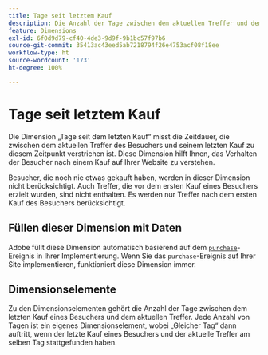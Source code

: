```yaml
---
title: Tage seit letztem Kauf
description: Die Anzahl der Tage zwischen dem aktuellen Treffer und dem letzten Kauf, den er getätigt hat.
feature: Dimensions
exl-id: 6f0d9d79-cf40-4de3-9d9f-9b1bc57f97b6
source-git-commit: 35413ac43eed5ab7218794f26e4753acf08f18ee
workflow-type: ht
source-wordcount: '173'
ht-degree: 100%

---
```


# Tage seit letztem Kauf

Die Dimension „Tage seit dem letzten Kauf“ misst die Zeitdauer, die zwischen dem aktuellen Treffer des Besuchers und seinem letzten Kauf zu diesem Zeitpunkt verstrichen ist. Diese Dimension hilft Ihnen, das Verhalten der Besucher nach einem Kauf auf Ihrer Website zu verstehen.

Besucher, die noch nie etwas gekauft haben, werden in dieser Dimension nicht berücksichtigt. Auch Treffer, die vor dem ersten Kauf eines Besuchers erzielt wurden, sind nicht enthalten. Es werden nur Treffer nach dem ersten Kauf des Besuchers berücksichtigt.

## Füllen dieser Dimension mit Daten

Adobe füllt diese Dimension automatisch basierend auf dem [`purchase`](/help/implement/vars/page-vars/events/event-purchase.md)-Ereignis in Ihrer Implementierung. Wenn Sie das `purchase`-Ereignis auf Ihrer Site implementieren, funktioniert diese Dimension immer.

## Dimensionselemente

Zu den Dimensionselementen gehört die Anzahl der Tage zwischen dem letzten Kauf eines Besuchers und dem aktuellen Treffer. Jede Anzahl von Tagen ist ein eigenes Dimensionselement, wobei „Gleicher Tag“ dann auftritt, wenn der letzte Kauf eines Besuchers und der aktuelle Treffer am selben Tag stattgefunden haben.
